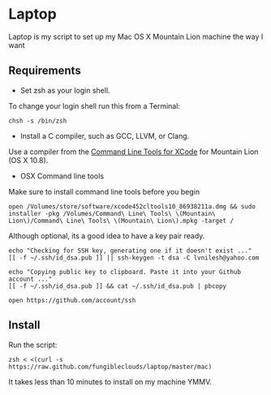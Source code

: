 Laptop
======

Laptop is my script to set up my Mac OS X Mountain Lion machine the way I want

Requirements
------------

* Set zsh as your login shell.

To change your login shell run this from a Terminal:

    chsh -s /bin/zsh

* Install a C compiler, such as GCC, LLVM, or Clang.

Use a compiler from the [Command Line Tools for XCode](https://developer.apple.com/downloads/index.action) for Mountain Lion (OS X 10.8).

* OSX Command line tools

Make sure to install command line tools before you begin

    open /Volumes/store/software/xcode452cltools10_86938211a.dmg && sudo installer -pkg /Volumes/Command\ Line\ Tools\ \(Mountain\ Lion\)/Command\ Line\ Tools\ \(Mountain\ Lion\).mpkg -target /

Although optional, its a good idea to have a key pair ready.

    echo "Checking for SSH key, generating one if it doesn't exist ..."
    [[ -f ~/.ssh/id_dsa.pub ]] || ssh-keygen -t dsa -C lvnilesh@yahoo.com

    echo "Copying public key to clipboard. Paste it into your Github account ..."
    [[ -f ~/.ssh/id_dsa.pub ]] && cat ~/.ssh/id_dsa.pub | pbcopy
    
    open https://github.com/account/ssh


Install
-------

Run the script:

    zsh < <(curl -s https://raw.github.com/fungibleclouds/laptop/master/mac)




It takes less than 10 minutes to install on my machine YMMV.
